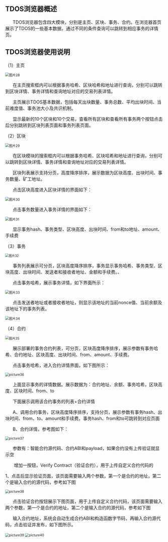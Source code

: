 ## TDOS浏览器概述

&nbsp;&nbsp;&nbsp;&nbsp;&nbsp;&nbsp;TDOS浏览器包含四大模块，分别是主页、区块、事务、合约。在浏览器首页展示了TDOS的一些基本数据，通过不同的条件查询可以跳转到相应事务的详情页。

## TDOS浏览器使用说明
（1）主页

<img src="../img/browser/picture28.png" alt="图片28" style="zoom:75%;" />

&nbsp;&nbsp;&nbsp;&nbsp;&nbsp;&nbsp;在主页搜索框内可以根据事务哈希、区块哈希和地址进行查询，分别可以跳转到区块详情、事务详情和查询地址对应的交易列表详情。

&nbsp;&nbsp;&nbsp;&nbsp;&nbsp;&nbsp;主页展示TDOS基本数据，包括每天出块数量、事务总数、平均出块时间、当前难度值、事务池大小及共识机制。

&nbsp;&nbsp;&nbsp;&nbsp;&nbsp;&nbsp;显示最新的10个区块和10个交易，查看所有区块和查看所有事务两个按钮点击后分别跳转到区块列表页面和事务列表页面。

（2）区块

<img src="../img/browser/picture29.png" alt="图片29" style="zoom:75%;" />

&nbsp;&nbsp;&nbsp;&nbsp;&nbsp;&nbsp;在区块模块的搜索框内可以根据事务哈希、区块哈希和地址进行查询，分别可以跳转到区块详情、事务详情和查询地址对应的交易列表详情。

&nbsp;&nbsp;&nbsp;&nbsp;&nbsp;&nbsp;区块列表展示支持分页，高度降序排序，展示数据为区块高度、出块时间、事务数量、矿工地址。

&nbsp;&nbsp;&nbsp;&nbsp;&nbsp;&nbsp;点击区块高度进入区块详情的界面如下：

<img src="../img/browser/picture30.png" alt="图片30" style="zoom:75%;" />

&nbsp;&nbsp;&nbsp;&nbsp;&nbsp;&nbsp;点击事务数量进入事务详情的界面如下：

<img src="../img/browser/picture31.png" alt="图片31" style="zoom:75%;" />

&nbsp;&nbsp;&nbsp;&nbsp;&nbsp;&nbsp;显示事务hash、事务类型、区块高度、出块时间、from和to地址、amount、手续费

（3）事务

<img src="../img/browser/picture32.png" alt="图片32" style="zoom:70%;" />

&nbsp;&nbsp;&nbsp;&nbsp;&nbsp;&nbsp;事务列表展示可分页，区块高度降序排序，事务显示事务哈希、事务类型、区块高度、出块时间、发送者和接收者地址、金额和手续费。、

&nbsp;&nbsp;&nbsp;&nbsp;&nbsp;&nbsp;点击事务哈希，展示事务详情，如下界面所示：

<img src="../img/browser/picture33.png" alt="图片33" style="zoom:75%;" />

&nbsp;&nbsp;&nbsp;&nbsp;&nbsp;&nbsp;点击发送者地址或者接收者地址，则显示该地址的当前nonce值、当前余额及该地址下的事务列表。

<img src="../img/browser/picture34.png" alt="图片34" style="zoom:75%;" />

（4）合约

<img src="../img/browser/picture35.png" alt="图片35" style="zoom:73%;" />

&nbsp;&nbsp;&nbsp;&nbsp;&nbsp;&nbsp;展示部署的事务合约列表，可分页，区块高度降序排序，展示参数有事务哈希、合约地址、区块高度、出块时间、from、amount、手续费。

&nbsp;&nbsp;&nbsp;&nbsp;&nbsp;&nbsp;点击事务哈希，进入合约详情界面，如下图所示：

<img src="../img/browser/picture36.png" alt="picture36" style="zoom:75%;" />

&nbsp;&nbsp;&nbsp;&nbsp;&nbsp;&nbsp;上面显示事务的详情数据。展示数据为：合约地址、余额、事务哈希，区块高度、区块时间、from、to

&nbsp;&nbsp;&nbsp;&nbsp;&nbsp;&nbsp;下面展示调用该合约事务的列表+合约详情

&nbsp;&nbsp;&nbsp;&nbsp;&nbsp;&nbsp;A、调用合约事务，区块高度降序排序，支持分页，展示参数有事务hash、出块时间、from、to、amount和手续费。事务hash、from和to可跳转到对应页面

&nbsp;&nbsp;&nbsp;&nbsp;&nbsp;&nbsp;B、合约详情，参考图如下：

<img src="../img/browser/picture37.png" alt="picture37" style="zoom:75%;" />

&nbsp;&nbsp;&nbsp;&nbsp;&nbsp;&nbsp;参数有：智能合约源代码、合约ABI和payload，如果合约没有上传验证就显示空

&nbsp;&nbsp;&nbsp;&nbsp;&nbsp;&nbsp; 增加一按钮，Verify Contract（验证合约），用于上传自定义合约代码的

1、点击后显示验证页面，该页面需要输入两个参数，第一个是合约的地址，第二个是输入合约的源代码，参考如下图

<img src="../img/browser/picture38.png" alt="picture38" style="zoom:75%;" />

&nbsp;&nbsp;&nbsp;&nbsp;&nbsp;&nbsp;点击验证合约按钮展示下图页面，用于上传自定义合约代码，该页面需要输入两个参数，第一个是合约的地址，第二个是输入合约的源代码，参考如下图

&nbsp;&nbsp;&nbsp;&nbsp;&nbsp;&nbsp;输入合约地址，系统会自动生成合约ABI和构造函数字节码，再输入合约源代码，点击验证并发布，如下图所示。

<img src="../img/browser/picture39.png" alt="picture39" style="zoom:75%;" />

<img src="../img/browser/picture40.png" alt="picture40" style="zoom:75%;" />